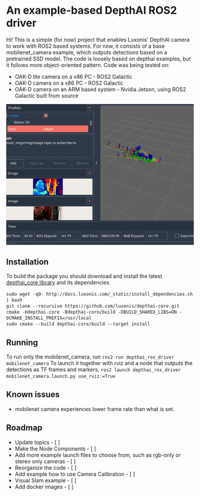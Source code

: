 # An example-based DepthAI ROS2 driver

Hi! This is a simple (for now) project that enables Luxonis' DepthAI camera to work with ROS2 based systems.
For now, it consists of a base mobilenet_camera example, which outputs detections based on a pretrained SSD model.
The code is loosely based on depthai examples, but it follows more object-oriented pattern.
Code was being tested on:
 - OAK-D lite camera on a x86 PC - ROS2 Galactic
 - OAK-D camera on a x86 PC - ROS2 Galactic
 - OAK-D camera on an ARM based system - Nvidia Jetson, using ROS2 Galactic built from source

![Example](docs/example.gif)
## Installation
To build the package you should download and install the latest [depthai_core library](https://github.com/luxonis/depthai-core.git) and its dependencies.
```
sudo wget -qO- http://docs.luxonis.com/_static/install_dependencies.sh | bash
git clone --recursive https://github.com/luxonis/depthai-core.git
cmake -Hdepthai-core -Bdepthai-core/build -DBUILD_SHARED_LIBS=ON -DCMAKE_INSTALL_PREFIX=/usr/local
sudo cmake --build depthai-core/build --target install
```
## Running
To run only the mobilenet_camera, run `ros2 run depthai_ros_driver mobilenet_camera`
To launch it together with rviz and a node that outputs the detections as TF frames and markers, `ros2 launch depthai_ros_driver mobilenet_camera.launch.py use_rviz:=True`
## Known issues
- mobilenet camera experiences lower frame rate than what is set.

## Roadmap
 - Update topics - [ ]
 - Make the Node Components - [ ]
 - Add more example launch files to choose from, such as rgb-only or stereo only cameras - [ ]
 - Reorganize the code - [ ]
 - Add example how to use Camera Calibration - [ ]
 - Visual Slam example - [ ]
 - Add docker images - [ ]